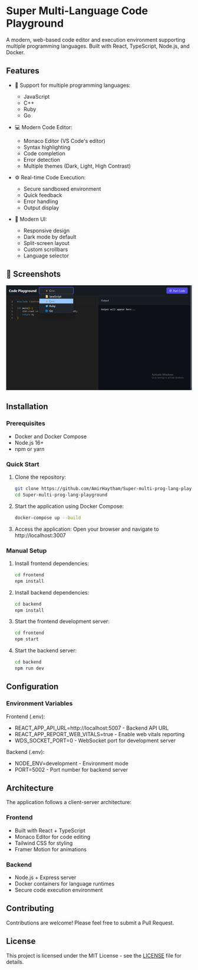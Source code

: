 # Super Multi-Language Code Playground

A modern, web-based code editor and execution environment supporting multiple programming languages. Built with React, TypeScript, Node.js, and Docker.

## Features

- 🌈 Support for multiple programming languages:
  - JavaScript
  - C++
  - Ruby
  - Go

- 💻 Modern Code Editor:
  - Monaco Editor (VS Code's editor)
  - Syntax highlighting
  - Code completion
  - Error detection
  - Multiple themes (Dark, Light, High Contrast)

- ⚙️ Real-time Code Execution:
  - Secure sandboxed environment
  - Quick feedback
  - Error handling
  - Output display
    
- 🎨 Modern UI:
  - Responsive design
  - Dark mode by default
  - Split-screen layout
  - Custom scrollbars
  - Language selector
    
## 📸 Screenshots
![Homepage](https://github.com/AmirHaytham/Super-multi-prog-lang-playground/blob/master/Screenshot%20(88).png)
 
## Installation

### Prerequisites
- Docker and Docker Compose
- Node.js 16+
- npm or yarn

### Quick Start

1. Clone the repository:
   ```bash
   git clone https://github.com/AmirHaytham/Super-multi-prog-lang-playground.git
   cd Super-multi-prog-lang-playground
   ```

2. Start the application using Docker Compose:
   ```bash
   docker-compose up --build
   ```

3. Access the application:
   Open your browser and navigate to http://localhost:3007

### Manual Setup

1. Install frontend dependencies:
   ```bash
   cd frontend
   npm install
   ```

2. Install backend dependencies:
   ```bash
   cd backend
   npm install
   ```

3. Start the frontend development server:
   ```bash
   cd frontend
   npm start
   ```

4. Start the backend server:
   ```bash
   cd backend
   npm run dev
   ```

## Configuration

### Environment Variables

Frontend (.env):
- REACT_APP_API_URL=http://localhost:5007 - Backend API URL
- REACT_APP_REPORT_WEB_VITALS=true - Enable web vitals reporting
- WDS_SOCKET_PORT=0 - WebSocket port for development server

Backend (.env):
- NODE_ENV=development - Environment mode
- PORT=5002 - Port number for backend server

## Architecture
The application follows a client-server architecture:

### Frontend
- Built with React + TypeScript
- Monaco Editor for code editing
- Tailwind CSS for styling
- Framer Motion for animations

### Backend
- Node.js + Express server
- Docker containers for language runtimes
- Secure code execution environment

## Contributing

Contributions are welcome! Please feel free to submit a Pull Request.

## License

This project is licensed under the MIT License - see the [LICENSE](LICENSE) file for details.
